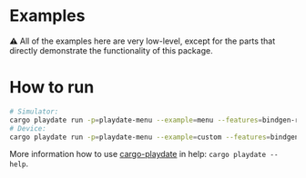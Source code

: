 # Examples

⚠️ All of the examples here are very low-level, except for the parts that directly demonstrate the functionality of this package.


# How to run

```bash
# Simulator:
cargo playdate run -p=playdate-menu --example=menu --features=bindgen-runtime,bindings-derive-debug
# Device:
cargo playdate run -p=playdate-menu --example=custom --features=bindgen-runtime,bindings-derive-debug --device
```

More information how to use [cargo-playdate][] in help: `cargo playdate --help`.



[cargo-playdate]: https://crates.io/crates/cargo-playdate
